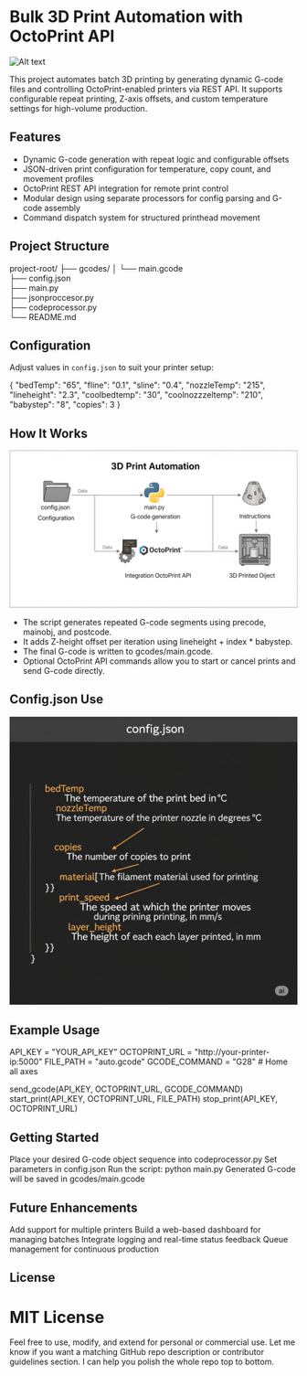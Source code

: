 # Bulk 3D Print Automation with OctoPrint API

![Alt text](https://raw.githubusercontent.com/RiteshF7/gcodeAutomation/refs/heads/main/bannerimage.png)

This project automates batch 3D printing by generating dynamic G-code files and controlling OctoPrint-enabled printers via REST API. It supports configurable repeat printing, Z-axis offsets, and custom temperature settings for high-volume production.

## Features

- Dynamic G-code generation with repeat logic and configurable offsets  
- JSON-driven print configuration for temperature, copy count, and movement profiles  
- OctoPrint REST API integration for remote print control  
- Modular design using separate processors for config parsing and G-code assembly  
- Command dispatch system for structured printhead movement

## Project Structure

project-root/
├── gcodes/
│   └── main.gcode               
├── config.json                  
├── main.py                      
├── jsonproccesor.py             
├── codeprocessor.py             
└── README.md                    


## Configuration

Adjust values in `config.json` to suit your printer setup:


{
  "bedTemp": "65",
  "fline": "0.1",
  "sline": "0.4",
  "nozzleTemp": "215",
  "lineheight": "2.3",
  "coolbedtemp": "30",
  "coolnozzzeltemp": "210",
  "babystep": "8",
  "copies": 3
}

## How It Works

![Alt text](https://raw.githubusercontent.com/RiteshF7/gcodeAutomation/refs/heads/main/imagetwo.png)

- The script generates repeated G-code segments using precode, mainobj, and postcode.
- It adds Z-height offset per iteration using lineheight + index * babystep.
- The final G-code is written to gcodes/main.gcode.
- Optional OctoPrint API commands allow you to start or cancel prints and send G-code directly.

## Config.json Use

![Alt text](https://raw.githubusercontent.com/RiteshF7/gcodeAutomation/refs/heads/main/imagethree.png)



## Example Usage

API_KEY = "YOUR_API_KEY"
OCTOPRINT_URL = "http://your-printer-ip:5000"
FILE_PATH = "auto.gcode"
GCODE_COMMAND = "G28"  # Home all axes

send_gcode(API_KEY, OCTOPRINT_URL, GCODE_COMMAND)
start_print(API_KEY, OCTOPRINT_URL, FILE_PATH)
stop_print(API_KEY, OCTOPRINT_URL)

## Getting Started

Place your desired G-code object sequence into codeprocessor.py
Set parameters in config.json
Run the script:
python main.py
Generated G-code will be saved in gcodes/main.gcode

## Future Enhancements

Add support for multiple printers
Build a web-based dashboard for managing batches
Integrate logging and real-time status feedback
Queue management for continuous production

## License
# MIT License

Feel free to use, modify, and extend for personal or commercial use.
Let me know if you want a matching GitHub repo description or contributor guidelines section. I can help you polish the whole repo top to bottom.
